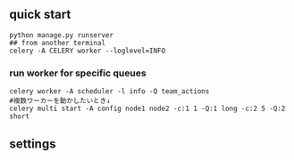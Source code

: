 
## quick start


```
python manage.py runserver
## from another terminal
celery -A CELERY worker --loglevel=INFO

```
### run worker for specific queues
```
celery worker -A scheduler -l info -Q team_actions
#複数ワーカーを動かしたいとき↓
celery multi start -A config node1 node2 -c:1 1 -Q:1 long -c:2 5 -Q:2 short

```


## settings
